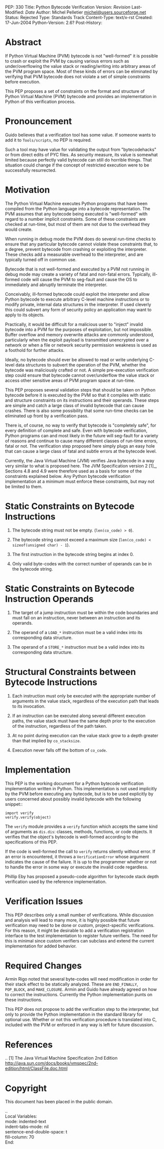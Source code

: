 PEP: 330
Title: Python Bytecode Verification
Version: $Revision$
Last-Modified: $Date$
Author: Michel Pelletier <michel@users.sourceforge.net>
Status: Rejected
Type: Standards Track
Content-Type: text/x-rst
Created: 17-Jun-2004
Python-Version: 2.6?
Post-History:


Abstract
========

If Python Virtual Machine (PVM) bytecode is not "well-formed" it
is possible to crash or exploit the PVM by causing various errors
such as under/overflowing the value stack or reading/writing into
arbitrary areas of the PVM program space.  Most of these kinds of
errors can be eliminated by verifying that PVM bytecode does not
violate a set of simple constraints before execution.

This PEP proposes a set of constraints on the format and structure
of Python Virtual Machine (PVM) bytecode and provides an
implementation in Python of this verification process.


Pronouncement
=============

Guido believes that a verification tool has some value.  If
someone wants to add it to ``Tools/scripts``, no PEP is required.

Such a tool may have value for validating the output from
"bytecodehacks" or from direct edits of PYC files.  As security
measure, its value is somewhat limited because perfectly valid
bytecode can still do horrible things.  That situation could
change if the concept of restricted execution were to be
successfully resurrected.


Motivation
==========

The Python Virtual Machine executes Python programs that have been
compiled from the Python language into a bytecode representation.
The PVM assumes that any bytecode being executed is "well-formed"
with regard to a number implicit constraints.  Some of these
constraints are checked at run-time, but most of them are not due
to the overhead they would create.

When running in debug mode the PVM does do several run-time checks
to ensure that any particular bytecode cannot violate these
constraints that, to a degree, prevent bytecode from crashing or
exploiting the interpreter.  These checks add a measurable
overhead to the interpreter, and are typically turned off in
common use.

Bytecode that is not well-formed and executed by a PVM not running
in debug mode may create a variety of fatal and non-fatal errors.
Typically, ill-formed code will cause the PVM to seg-fault and
cause the OS to immediately and abruptly terminate the
interpreter.

Conceivably, ill-formed bytecode could exploit the interpreter and
allow Python bytecode to execute arbitrary C-level machine
instructions or to modify private, internal data structures in the
interpreter.  If used cleverly this could subvert any form of
security policy an application may want to apply to its objects.

Practically, it would be difficult for a malicious user to
"inject" invalid bytecode into a PVM for the purposes of
exploitation, but not impossible.  Buffer overflow and memory
overwrite attacks are commonly understood, particularly when the
exploit payload is transmitted unencrypted over a network or when
a file or network security permission weakness is used as a
foothold for further attacks.

Ideally, no bytecode should ever be allowed to read or write
underlying C-level data structures to subvert the operation of the
PVM, whether the bytecode was maliciously crafted or not.  A
simple pre-execution verification step could ensure that bytecode
cannot over/underflow the value stack or access other sensitive
areas of PVM program space at run-time.

This PEP proposes several validation steps that should be taken on
Python bytecode before it is executed by the PVM so that it
compiles with static and structure constraints on its instructions
and their operands.  These steps are simple and catch a large
class of invalid bytecode that can cause crashes.  There is also
some possibility that some run-time checks can be eliminated up
front by a verification pass.

There is, of course, no way to verify that bytecode is "completely
safe", for every definition of complete and safe.  Even with
bytecode verification, Python programs can and most likely in the
future will seg-fault for a variety of reasons and continue to
cause many different classes of run-time errors, fatal or not.
The verification step proposed here simply plugs an easy hole that
can cause a large class of fatal and subtle errors at the bytecode
level.

Currently, the Java Virtual Machine (JVM) verifies Java bytecode
in a way very similar to what is proposed here.  The JVM
Specification version 2 [1]_, Sections 4.8 and 4.9 were therefore
used as a basis for some of the constraints explained below.  Any
Python bytecode verification implementation at a minimum must
enforce these constraints, but may not be limited to them.


Static Constraints on Bytecode Instructions
===========================================

1. The bytecode string must not be empty. (``len(co_code) > 0``).

2. The bytecode string cannot exceed a maximum size
   (``len(co_code) < sizeof(unsigned char) - 1``).

3. The first instruction in the bytecode string begins at index 0.

4. Only valid byte-codes with the correct number of operands can
   be in the bytecode string.


Static Constraints on Bytecode Instruction Operands
===================================================

1. The target of a jump instruction must be within the code
   boundaries and must fall on an instruction, never between an
   instruction and its operands.

2. The operand of a ``LOAD_*`` instruction must be a valid index into
   its corresponding data structure.

3. The operand of a ``STORE_*`` instruction must be a valid index
   into its corresponding data structure.


Structural Constraints between Bytecode Instructions
====================================================

1. Each instruction must only be executed with the appropriate
   number of arguments in the value stack, regardless of the
   execution path that leads to its invocation.

2. If an instruction can be executed along several different
   execution paths, the value stack must have the same depth prior
   to the execution of the instruction, regardless of the path
   taken.

3. At no point during execution can the value stack grow to a
   depth greater than that implied by ``co_stacksize``.

4. Execution never falls off the bottom of ``co_code``.


Implementation
==============

This PEP is the working document for a Python bytecode
verification implementation written in Python.  This
implementation is not used implicitly by the PVM before executing
any bytecode, but is to be used explicitly by users concerned
about possibly invalid bytecode with the following snippet::

    import verify
    verify.verify(object)

The ``verify`` module provides a ``verify`` function which accepts the
same kind of arguments as ``dis.dis``: classes, methods, functions,
or code objects.  It verifies that the object's bytecode is
well-formed according to the specifications of this PEP.

If the code is well-formed the call to ``verify`` returns silently
without error.  If an error is encountered, it throws a
``VerificationError`` whose argument indicates the cause of the
failure.  It is up to the programmer whether or not to handle the
error in some way or execute the invalid code regardless.

Phillip Eby has proposed a pseudo-code algorithm for bytecode
stack depth verification used by the reference implementation.


Verification Issues
===================

This PEP describes only a small number of verifications.  While
discussion and analysis will lead to many more, it is highly
possible that future verification may need to be done or custom,
project-specific verifications.  For this reason, it might be
desirable to add a verification registration interface to the test
implementation to register future verifiers.  The need for this is
minimal since custom verifiers can subclass and extend the current
implementation for added behavior.


Required Changes
================

Armin Rigo noted that several byte-codes will need modification in
order for their stack effect to be statically analyzed.  These are
``END_FINALLY``, ``POP_BLOCK``, and ``MAKE_CLOSURE``.  Armin and Guido have
already agreed on how to correct the instructions.  Currently the
Python implementation punts on these instructions.

This PEP does not propose to add the verification step to the
interpreter, but only to provide the Python implementation in the
standard library for optional use.  Whether or not this
verification procedure is translated into C, included with the PVM
or enforced in any way is left for future discussion.


References
==========

.. [1] The Java Virtual Machine Specification 2nd Edition
       http://java.sun.com/docs/books/vmspec/2nd-edition/html/ClassFile.doc.html


Copyright
=========

This document has been placed in the public domain.


..  
  Local Variables:  
  mode: indented-text  
  indent-tabs-mode: nil  
  sentence-end-double-space: t  
  fill-column: 70  
  End:  
